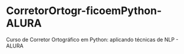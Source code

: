 # CorretorOrtogr-ficoemPython-ALURA
Curso de Corretor Ortográfico em Python: aplicando técnicas de NLP - ALURA
